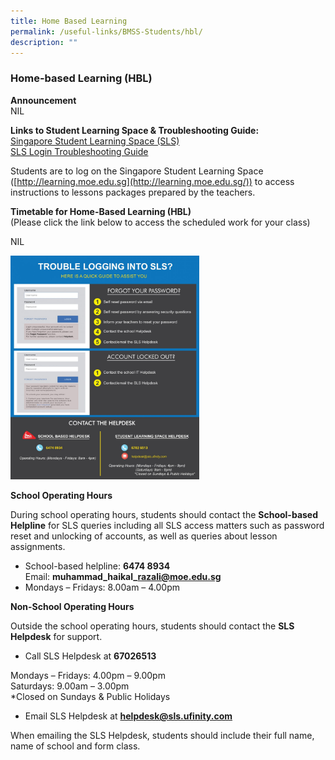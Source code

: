 ```yaml
---
title: Home Based Learning
permalink: /useful-links/BMSS-Students/hbl/
description: ""
---
```




### Home-based Learning (HBL)

**Announcement**
<br>NIL

**Links to Student Learning Space & Troubleshooting Guide:**<br>
[Singapore Student Learning Space (SLS)](https://vle.learning.moe.edu.sg/login)<br>
[SLS Login Troubleshooting Guide](https://static.learning.moe.edu.sg/UserGuide/login-troubleshooting.html)  

Students are to log on the Singapore Student Learning Space ([http://learning.moe.edu.sg](http://learning.moe.edu.sg/)) to access instructions to lessons packages prepared by the teachers.

**Timetable for Home-Based Learning (HBL)**<br>
(Please click the link below to access the scheduled work for your class)

NIL

<img src="/images/hbl.png" style="width:60%">

**School Operating Hours**

During school operating hours, students should contact the **School-based Helpline** for SLS queries including all SLS access matters such as password reset and unlocking of accounts, as well as queries about lesson assignments.

*   School-based helpline: **6474 8934**  
    Email: **muhammad\_haikal\_razali@moe.edu.sg**
*   Mondays – Fridays: 8.00am – 4.00pm

**Non-School Operating Hours**

Outside the school operating hours, students should contact the **SLS Helpdesk** for support.

*   Call SLS Helpdesk at **67026513**

Mondays – Fridays: 4.00pm – 9.00pm  
Saturdays: 9.00am – 3.00pm  
\*Closed on Sundays & Public Holidays

*   Email SLS Helpdesk at **helpdesk@sls.ufinity.com**

When emailing the SLS Helpdesk, students should include their full name, name of school and form class.